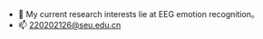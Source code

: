 - 👀 My current research interests lie at EEG emotion recognition。
- 📫 220202126@seu.edu.cn

<!---
xueyunlong12589/xueyunlong12589 is a ✨ special ✨ repository because its `README.md` (this file) appears on your GitHub profile.
You can click the Preview link to take a look at your changes.
--->
